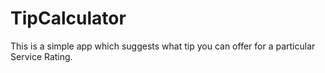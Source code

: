 # TipCalculator
This is a simple app which suggests what tip you can offer for a particular Service Rating.
